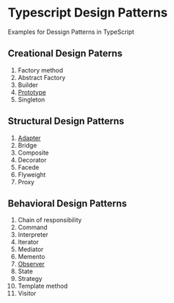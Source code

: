 # Typescript Design Patterns

Examples for Dessign Patterns in TypeScript

## Creational Design Paterns

1. Factory method
1. Abstract Factory
1. Builder
1. [Prototype](/creationalPatterns/prototype/index.md)
1. Singleton

## Structural Design Patterns

1. [Adapter](/structuralPatterns/adapter/index.md)
1. Bridge
1. Composite
1. Decorator
1. Facede
1. Flyweight
1. Proxy

## Behavioral Design Patterns

1. Chain of responsibility
1. Command
1. Interpreter
1. Iterator
1. Mediator
1. Memento
1. [Observer](/behavioralPatterns/observer/index.md)
1. State
1. Strategy
1. Template method
1. Visitor
